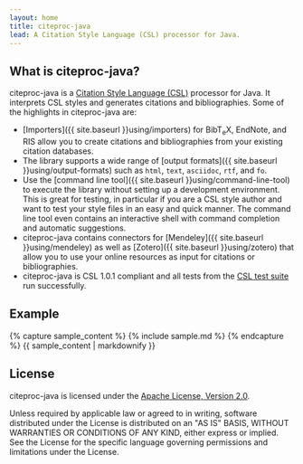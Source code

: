 ```yaml
---
layout: home
title: citeproc-java
lead: A Citation Style Language (CSL) processor for Java.
---
```


What is citeproc-java?
----------------------

citeproc-java is a [Citation Style Language (CSL)](http://citationstyles.org/)
processor for Java. It interprets CSL styles and generates citations and
bibliographies. Some of the highlights in citeproc-java are:

* [Importers]({{ site.baseurl }}using/importers) for Bib<span class="tex">T<sub>e</sub>X</span>,
  EndNote, and RIS allow you to create citations and bibliographies from
  your existing citation databases.
* The library supports a wide range of [output formats]({{ site.baseurl }}using/output-formats)
  such as `html`, `text`, `asciidoc`, `rtf`, and `fo`.
* Use the [command line tool]({{ site.baseurl }}using/command-line-tool)
  to execute the library without setting up a development environment.
  This is great for testing, in particular if you are a CSL style author
  and want to test your style files in an easy and quick manner. The
  command line tool even contains an interactive shell with command
  completion and automatic suggestions.
* citeproc-java contains connectors for [Mendeley]({{ site.baseurl }}using/mendeley)
  as well as [Zotero]({{ site.baseurl }}using/zotero) that allow you to
  use your online resources as input for citations or bibliographies.
* citeproc-java is CSL 1.0.1 compliant and all tests from the
  [CSL test suite](https://bitbucket.org/bdarcus/citeproc-test) run
  successfully.

Example
-------

<div class="sample">
{% capture sample_content %}
{% include sample.md %}
{% endcapture %}
{{ sample_content | markdownify }}
</div>

License
-------

citeproc-java is licensed under the
[Apache License, Version 2.0](http://www.apache.org/licenses/LICENSE-2.0).

Unless required by applicable law or agreed to in writing, software
distributed under the License is distributed on an "AS IS" BASIS,
WITHOUT WARRANTIES OR CONDITIONS OF ANY KIND, either express or implied.
See the License for the specific language governing permissions and
limitations under the License.
